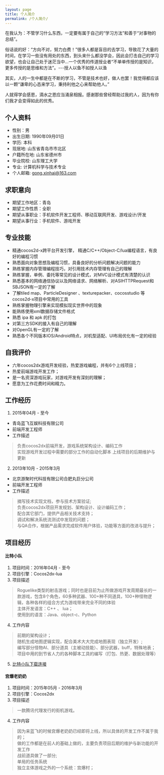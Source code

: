 ```yaml
---
layout: page
title: 个人简介
permalink: /个人简介/
---
```


在我认为：不管学习什么东西，一定要有属于自己的“学习方法”和善于“对事物的总结”。

俗话说的好：“方向不对，努力白费！”很多人都是盲目的去学习，导致花了大量的时间，在学习一些没有用处的东西，到头来什么都没学会，因此会打击自己的学习欲望，也会让自己处于迷茫当中...一个优秀的传道授业者“不单单传授的是知识，更多传授的是思维和方法”。---授人以鱼不如授人以渔

其实，人的一生中都是在不断的学习，不管是技术也好，做人也罢！我觉得都应该以一颗“谦卑的心态来学习，秉持利他之心来帮助他人。”

人就得学会感恩，滴水之恩应当涌泉相报。感谢那些曾经帮助过我的人，因为有你们我才会变得如此的优秀。

## 个人资料

* 性别：男
* 出生日期: 1990年09月01日
* 学历: 本科
* 现居地: 山东省青岛市市北区
* 户籍所在地: 山东省德州市
* 毕业院校: 山东理工大学 
* 专业: 计算机科学与技术专业
* 个人邮箱: <gong.xinhai@163.com>

## 求职意向

* 期望工作地区：青岛
* 期望工作性质：全职
* 期望从事职业：手机软件开发工程师、移动互联网开发、游戏设计/开发
* 期望从事行业：手机软件、游戏开发


## 专业技能

* 精通cocos2d-x跨平台开发引擎， 精通C/C++/Object-C/lua编程语言，有良好的编程习惯
* 熟悉面向对象思想及编程习惯，具备良好的分析问题解决问题的能力
* 熟练掌握内存管理编程技巧，对引用技术内存管理有自己的理解
* 熟练掌握，单例、委托等常见的设计模式，对MVC设计模式有清楚的认识
* 熟悉基本的网络通信协议以及网络请求、网络解析、对ASIHTTPRequest和SBJSON有一定的了解
* 了解tiled map、ParticleDesigner 、texturepacker、cocosstudio 等cocos2d-x项目中常用的工具
* 熟练掌握物理引擎来实现模拟现实世界中的现象
* 能熟练使用xml数据存储文件格式
* 熟悉 ipa 和 apk 的打包
* 对第三方SDK的接入有自己的理解
* 对OpenGL有一定的了解
* 熟悉各个不同版本IOS/Android特点，对机型适配、UI布局优化有一定的经验


## 自我评价

* 六年cocos2dx游戏开发经验，热爱游戏编程，并有6个上线项目；
* 热爱前端游戏开发工作；
* 是一名资深游戏玩家，对游戏开发有深刻的理解；
* 愿意为工作花费时间和精力。


## 工作经历

1. 2015年04月 - 至今

* 青岛蓝飞互娱科技有限公司
* 前端开发工程师
* 工作描述

> 负责cocos2dx前端开发，游戏系统架构设计、编码工作  
实现游戏开发过程中需要的部分工作的自动化脚本
上线项目的后期维护与更新

2. 2013年10月 - 2015年3月

* 北京游聚时代科技有限公司合肥丸巨分公司
* 前端开发工程师
* 工作描述

> 摘写技术实现文档，参与技术方案验证;  
负责cocos2dx项目开发规划、架构设计、设计编码工作；  
配合其它部门，提供产品相关技术支持；  
调试和解决系统流测试中发现的问题；  
与QA合作，根据产品需求完成软件用户体验，功能等方面的改进与提升； 


## 项目经历

#### 比特小队

1. 项目时间：2016年04月 - 至今
2. 项目引擎：Cocos2dx-lua
3. 项目描述

> Roguelike类型的射击游戏；同时也是目前为止所做游戏开发周期最长的一款游戏，包含8个角色，60多种武器、100+种不同道具，100+种怪物逻辑，各种各样的组合方式为游戏带来完全不同的体验  
主体开发语言：C++ 、 lua；  
使用到的语言：Java、object-c、Python 

4. 工作内容

> 前期的架构设计；  
随机生成地图逻辑实现，配合美术大大完成地图表现（独立开发）;  
编写部分怪物AI、部分道具（主被动技能）、部分武器，buff，特殊地表；  
项目中用的到节省人力的各种脚本工具的编写（打包、热更、数据处理等）

5. [比特小队下载连接]

#### 宫爆老奶奶

1. 项目时间：2015年05月 - 2016年3月
2. 项目引擎：Cocos2dx
3. 项目描述

> 一款腾讯代理发行的街机游戏。

4. 工作内容

> 因为来蓝飞的时候宫爆老奶奶已经即将上线，所以具体的开发工作不属于我的；  
做的工作都是在前人的基础上做的，主要负责项目后期的维护与新功能的开发工作  
战前道具做了一部分;  
单局的任务系统  
独立主体游戏之外的一个系统：宫爆村；


[比特小队下载连接]: https://www.taptap.com/app/23452 

